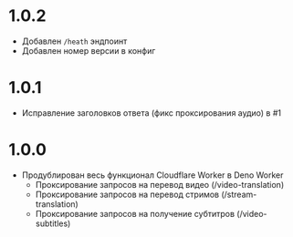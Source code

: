 # 1.0.2
- Добавлен `/heath` эндпоинт
- Добавлен номер версии в конфиг

# 1.0.1
- Исправление заголовков ответа (фикс проксирования аудио) в #1

# 1.0.0
- Продублирован весь функционал Cloudflare Worker в Deno Worker
  - Проксирование запросов на перевод видео (/video-translation)
  - Проксирование запросов на перевод стримов (/stream-translation)
  - Проксирование запросов на получение субтитров (/video-subtitles)